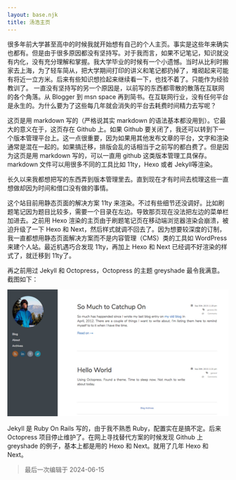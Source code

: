 ```yaml
---
layout: base.njk
title: 汤浩主页
---
```


很多年前大学甚至高中的时候我就开始想有自己的个人主页。事实是这些年来确实也都有。但是由于很多原因都没有坚持写。对于我而言，如果不记笔记，知识就没有内化，没有充分理解和掌握。我大学毕业的时候有一个小遗憾。当时从比利时搬家去上海，为了轻车简从，把大学期间打印的讲义和笔记都扔掉了，堆砌起来可能有将近一立方米。后来有些知识想捡起来继续看一下，也找不着了。只能作为经验教训了。
一直没有坚持写的另一个原因是，以前写的东西都零散的散落在互联网的各个角落。从 Blogger 到 msn space 再到简书。在互联网行业，没有任何平台是永生的。为什么要为了这些每几年就会消失的平台去耗费时间精力去写呢？

这页是用 markdown 写的（严格说其实 markdown 的语法基本都没用到）。它最大的意义在于，这页存在 Github 上。如果  Github 要关闭了，我还可以转到下一个版本管理平台上。这一点很重要，因为如果用其他发布文章的平台，文字和渲染通常是混在一起的。如果搞迁移，排版会乱的话相当于之前写的都白费了。但是因为这页是用 markdown 写的，可以一直用 github 这类版本管理工具保存。markdown 文件可以用很多不同的工具比如 11ty，Hexo 或者 Jekyll等渲染。

长久以来我都想把写的东西弄到版本管理里去。直到现在才有时间去梳理这些一直想做却因为时间和借口没有做的事情。

这个站目前用静态页面的解决方案 11ty 来渲染。不过有些细节还没调好。比如刷题笔记因为题目比较多，需要一个目录在左边。导致那页现在没法把左边的菜单栏加进去。之前用 Hexo 渲染的主页由于刷题笔记页在移动端浏览器渲染会崩溃，被迫升级了一下 Hexo 和 Next，然后样式就调不回去了。因为想要较深度的订制，我一直都想用静态页面解决方案而不是内容管理（CMS）类的工具如 WordPress 来建个人站。最近机遇巧合发现 11ty，再加上 Hexo 和 Next 已经调不好渲染的样式了，就迁移到 11ty了。

再之前用过 Jekyll 和 Octopress，Octopress 的主题 greyshade 最令我满意。截图如下：

<img src="/assets/images/jekyll-octopress.jpg" alt="用Jekyll时候的截屏" class="responsive-image">

Jekyll 是 Ruby On Rails 写的，由于我不熟悉 Ruby，配置实在是搞不定。后来 Octopress 项目停止维护了。在网上寻找替代方案的时候发现 Github 上 greyshade 的例子，基本上都是用的 Hexo 和 Next。就用了几年 Hexo 和 Next。

> 最后一次编辑于 2024-06-15